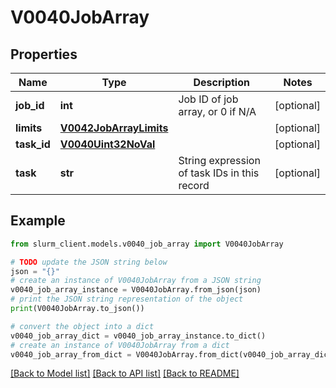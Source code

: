 # V0040JobArray


## Properties

Name | Type | Description | Notes
------------ | ------------- | ------------- | -------------
**job_id** | **int** | Job ID of job array, or 0 if N/A | [optional] 
**limits** | [**V0042JobArrayLimits**](V0042JobArrayLimits.md) |  | [optional] 
**task_id** | [**V0040Uint32NoVal**](V0040Uint32NoVal.md) |  | [optional] 
**task** | **str** | String expression of task IDs in this record | [optional] 

## Example

```python
from slurm_client.models.v0040_job_array import V0040JobArray

# TODO update the JSON string below
json = "{}"
# create an instance of V0040JobArray from a JSON string
v0040_job_array_instance = V0040JobArray.from_json(json)
# print the JSON string representation of the object
print(V0040JobArray.to_json())

# convert the object into a dict
v0040_job_array_dict = v0040_job_array_instance.to_dict()
# create an instance of V0040JobArray from a dict
v0040_job_array_from_dict = V0040JobArray.from_dict(v0040_job_array_dict)
```
[[Back to Model list]](../README.md#documentation-for-models) [[Back to API list]](../README.md#documentation-for-api-endpoints) [[Back to README]](../README.md)


